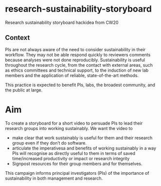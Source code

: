 # research-sustainability-storyboard
Research sustainability storyboard hackidea from CW20

## Context
PIs are not always aware of the need to consider sustainability in their workflow. They may not be able respond quickly to reviewers comments because analyses were not done reproducibly. Sustainability is useful throughout the research cycle, from the contact with external areas, such as ethics committees and technical support, to the induction of new lab members and the application of reliable, state-of-the-art methods.

This practice is expected to benefit PIs, labs, the broadest community, and the public at large. 
# Aim 
To create a storyboard for a short video to persuade PIs to lead their research groups into working sustainably.
We want the video to
* make clear that work sustainably is useful for them and their research group even if they don’t do software. 
* articulate the imperativesa and benefits of working sustainably in a way PIs will recognise as directly useful to them in terms of saved time/increased productivity or impact or  research integrity
* Signpost resources for their group members and for themselves.

This campaign informs principal investigators (PIs) of the importance of sustainability in both management and research.


